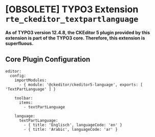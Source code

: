 # [OBSOLETE] TYPO3 Extension `rte_ckeditor_textpartlanguage`  

**As of TYPO3 version 12.4.8, the CKEditor 5 plugin provided by this extension is part of the TYPO3 core. Therefore, this extension is superfluous.**

## Core Plugin Configuration

```
editor:
  config:
    importModules:
      - { module: '@ckeditor/ckeditor5-language', exports: [ 'TextPartLanguage' ] }

    toolbar:
      items:
        - textPartLanguage

    language:
      textPartLanguage:
        - { title: 'Englisch', languageCode: 'en' }
        - { title: 'Arabic', languageCode: 'ar' }
```